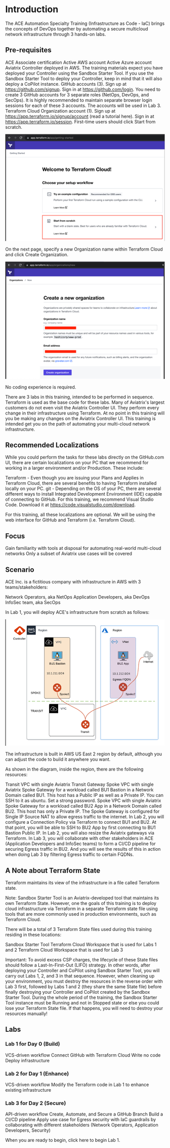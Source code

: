 # Introduction

The ACE Automation Specialty Training (Infrastructure as Code - IaC) brings the concepts of DevOps together by automating a secure multicloud network infrastructure through 3 hands-on labs.

## Pre-requisites

  ACE Associate certification
  Active AWS account
  Active Azure account
  Aviatrix Controller deployed in AWS. The training materials expect you have deployed your Controller using the Sandbox Starter Tool. If you use the Sandbox Starter Tool to deploy your Controller, keep in mind that it will also deploy a CoPilot instance.
  GitHub accounts (3). Sign up at https://github.com/signup. Sign in at https://github.com/login. You need to create 3 GitHub accounts for 3 separate roles (NetOps, DevOps, and SecOps). It is highly recommended to maintain separate browser login sessions for each of these 3 accounts. The accounts will be used in Lab 3.
  Terraform Cloud Organization account (1). Sign up at https://app.terraform.io/signup/account (read a tutorial here). Sign in at https://app.terraform.io/session. First-time users should click Start from scratch.

![TFC Setup](images/intro-tfc-1.png)

On the next page, specify a new Organization name within Terraform Cloud and click Create Organization.

![TFC Org](images/intro-tfc-2.png)

No coding experience is required.

There are 3 labs in this training, intended to be performed in sequence. Terraform is used as the base code for these labs. Many of Aviatrix's largest customers do not even visit the Aviatrix Controller UI. They perform every change in their infrastructure using Terraform. At no point in this training will you be making any changes on the Aviatrix Controller UI. This training is intended get you on the path of automating your multi-cloud network infrastructure.

## Recommended Localizations

While you could perform the tasks for these labs directly on the GitHub.com UI, there are certain localizations on your PC that we recommend for working in a larger environment and/or Production. These include:

Terraform - Even though you are issuing your Plans and Applies in Terraform Cloud, there are several benefits to having Terraform installed locally on your PC. 
git - Depending on the OS of your PC, there are several different ways to install
Integrated Development Environment (IDE) capable of connecting to GitHub. For this training, we recommend Visual Studio Code. Download it at https://code.visualstudio.com/download.

For this training, all these localizations are optional. We will be using the web interface for GitHub and Terraform (i.e. Terraform Cloud).

## Focus

Gain familiarity with tools at disposal for automating real-world multi-cloud networks
Only a subset of Aviatrix use cases will be covered

## Scenario

ACE Inc. is a fictitious company with infrastructure in AWS with 3 teams/stakeholders:

Network Operators, aka NetOps
Application Developers, aka DevOps
InfoSec team, aka SecOps

In Lab 1, you will deploy ACE's infrastructure from scratch as follows:

![Topology](images/intro-topology.png)

The infrastructure is built in AWS US East 2 region by default, although you can adjust the code to build it anywhere you want.

As shown in the diagram, inside the region, there are the following resources:

Transit VPC with single Aviatrix Transit Gateway
Spoke VPC with single Aviatrix Spoke Gateway for a workload called BU1 Bastion in a Network Domain called BU1. This host has a Public IP as well as a Private IP. You can SSH to it as ubuntu. Set a strong password.
Spoke VPC with single Aviatrix Spoke Gateway for a workload called BU2 App in a Network Domain called BU2. This host has only a Private IP. The Spoke Gateway is configured for Single IP Source NAT to allow egress traffic to the internet.
In Lab 2, you will configure a Connection Policy via Terraform to connect BU1 and BU2. At that point, you will be able to SSH to BU2 App by first connecting to BU1 Bastion Public IP.
In Lab 2, you will also resize the Aviatrix gateways via Terraform.
In Lab 3, you will collaborate with other stakeholders in ACE (Application Developers and InfoSec teams) to form a CI/CD pipeline for securing Egress traffic in BU2. And you will see the results of this in action when doing Lab 3 by filtering Egress traffic to certain FQDNs.

## A Note about Terraform State

Terraform maintains its view of the infrastructure in a file called Terraform state.

Note: Sandbox Starter Tool is an Aviatrix-developed tool that maintains its own Terraform State. However, one the goals of this training is to deploy cloud infrastructure via Terraform in a separate Terraform state file using tools that are more commonly used in production environments, such as Terraform Cloud.

There will be a total of 3 Terraform State files used during this training residing in these locations:

Sandbox Starter Tool
Terraform Cloud Workspace that is used for Labs 1 and 2
Terraform Cloud Workspace that is used for Lab 3

Important: To avoid excess CSP charges, the lifecycle of these State files should follow a Last-In-First-Out (LIFO) strategy. In other words, after deploying your Controller and CoPilot using Sandbox Starter Tool, you will carry out Labs 1, 2, and 3 in that sequence. However, when cleaning up your environment, you must destroy the resources in the reverse order with Lab 3 first, followed by Labs 1 and 2 (they share the same State file) before finally destroying your Controller and CoPilot created by the Sandbox Starter Tool. During the whole period of the training, the Sandbox Starter Tool instance must be Running and not in Stopped state or else you could lose your Terraform State file. If that happens, you will need to destroy your resources manually!

## Labs

### Lab  1 for Day 0 (Build)

VCS-driven workflow
Connect GitHub with Terraform Cloud
Write no code
Deploy infrastructure

### Lab 2 for Day 1 (Enhance)

VCS-driven workflow
Modify the Terraform code in Lab 1 to enhance existing infrastructure 

### Lab 3 for Day 2 (Secure)

API-driven workflow
Create, Automate, and Secure a GitHub Branch
Build a CI/CD pipeline
Apply use case for Egress security with IaC guardrails by collaborating with different stakeholders (Network Operators, Application Developers, Security)

When you are ready to begin, click here to begin Lab 1.
